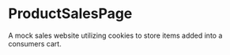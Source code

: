 # ProductSalesPage
A mock sales website utilizing cookies to store items added into a consumers cart.
